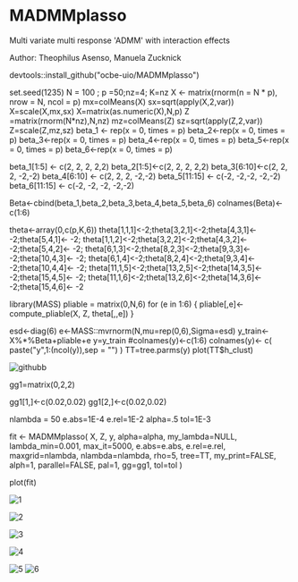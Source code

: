 # MADMMplasso
Multi variate multi response 'ADMM' with interaction effects



Author: Theophilus Asenso, Manuela Zucknick




devtools::install_github("ocbe-uio/MADMMplasso")


set.seed(1235)
N = 100 ; p =50;nz=4; K=nz
X <- matrix(rnorm(n = N * p), nrow = N, ncol = p)
mx=colMeans(X)
sx=sqrt(apply(X,2,var))
X=scale(X,mx,sx)
X=matrix(as.numeric(X),N,p)
Z =matrix(rnorm(N*nz),N,nz)
mz=colMeans(Z)
sz=sqrt(apply(Z,2,var))
Z=scale(Z,mz,sz)
beta_1 <- rep(x = 0, times = p)
beta_2<-rep(x = 0, times = p)
beta_3<-rep(x = 0, times = p)
beta_4<-rep(x = 0, times = p)
beta_5<-rep(x = 0, times = p)
beta_6<-rep(x = 0, times = p)



beta_1[1:5] <- c(2, 2, 2, 2,2)
beta_2[1:5]<-c(2, 2, 2, 2,2)
beta_3[6:10]<-c(2, 2, 2, -2,-2)
beta_4[6:10] <- c(2, 2, 2, -2,-2)
beta_5[11:15] <- c(-2,  -2,-2, -2,-2)
beta_6[11:15] <- c(-2, -2, -2, -2,-2)

Beta<-cbind(beta_1,beta_2,beta_3,beta_4,beta_5,beta_6)
colnames(Beta)<-c(1:6)


theta<-array(0,c(p,K,6))
theta[1,1,1]<-2;theta[3,2,1]<-2;theta[4,3,1]<- -2;theta[5,4,1]<- -2;
theta[1,1,2]<-2;theta[3,2,2]<-2;theta[4,3,2]<- -2;theta[5,4,2]<- -2;
theta[6,1,3]<-2;theta[8,2,3]<-2;theta[9,3,3]<- -2;theta[10,4,3]<- -2;
theta[6,1,4]<-2;theta[8,2,4]<-2;theta[9,3,4]<- -2;theta[10,4,4]<- -2;
theta[11,1,5]<-2;theta[13,2,5]<-2;theta[14,3,5]<- -2;theta[15,4,5]<- -2;
theta[11,1,6]<-2;theta[13,2,6]<-2;theta[14,3,6]<- -2;theta[15,4,6]<- -2

library(MASS)
pliable = matrix(0,N,6)
for (e in 1:6) {
  pliable[,e]<-	compute_pliable(X, Z, theta[,,e])
}

esd<-diag(6)
e<-MASS::mvrnorm(N,mu=rep(0,6),Sigma=esd)
y_train<-X%*%Beta+pliable+e
y=y_train
#colnames(y)<-c(1:6)
colnames(y)<- c( paste("y",1:(ncol(y)),sep = "") )
TT=tree.parms(y)
plot(TT$h_clust)


![githubb](https://github.com/ocbe-uio/MADMMplasso/assets/85598983/1a843b46-7154-405c-8db6-cec5b7a0982d)


gg1=matrix(0,2,2)

gg1[1,]<-c(0.02,0.02)
gg1[2,]<-c(0.02,0.02)

nlambda = 50
e.abs=1E-4
e.rel=1E-2
alpha=.5
tol=1E-3


fit <- MADMMplasso(
  X, Z, y, alpha=alpha, my_lambda=NULL,
  lambda_min=0.001, max_it=5000, e.abs=e.abs, e.rel=e.rel, maxgrid=nlambda,
  nlambda=nlambda, rho=5, tree=TT, my_print=FALSE, alph=1, parallel=FALSE,
  pal=1, gg=gg1, tol=tol
)


plot(fit)



![1](https://github.com/ocbe-uio/MADMMplasso/assets/85598983/dbf999bb-d07a-47ff-9a6d-b9ab8cc81dcd)



![2](https://github.com/ocbe-uio/MADMMplasso/assets/85598983/b28f4d07-b634-40be-b303-0335304e1f37)


![3](https://github.com/ocbe-uio/MADMMplasso/assets/85598983/c56e02a8-bff6-4bd7-9e51-6d8fabe5b384)


![4](https://github.com/ocbe-uio/MADMMplasso/assets/85598983/bbdc715a-33bf-4ae9-84c2-cb1852deb860)

![5](https://github.com/ocbe-uio/MADMMplasso/assets/85598983/ff78e14a-00af-4afb-82a2-8b538349b04a)
![6](https://github.com/ocbe-uio/MADMMplasso/assets/85598983/81b87875-511c-4239-ac9d-37c2218688b3)

















